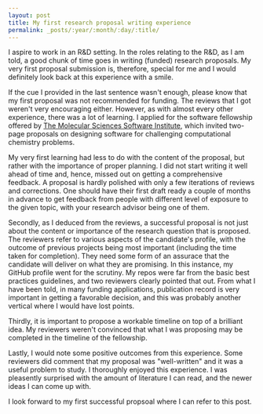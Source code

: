 ```yaml
---
layout: post
title: My first research proposal writing experience
permalink: _posts/:year/:month/:day/:title/
---
```


I aspire to work in an R&D setting. In the roles relating to the R&D, as I am told, a good chunk of time goes in writing (funded) research proposals. My very first proposal submission is, therefore, special for me and I would definitely look back at this experience with a smile. 

If the cue I provided in the last sentence wasn't enough, please know that my first proposal was not recommended for funding. The reviews that I got weren't very encouraging either. However, as with almost every other experience, there was a lot of learning. I applied for the software fellowship offered by [The Molecular Sciences Software Institute](https://molssi.org/fellowship/), which invited two-page proposals on designing software for challenging computational chemistry problems.

My very first learning had less to do with the content of the proposal, but rather with the importance of proper planning. I did not start writing it well ahead of time and, hence, missed out on getting a comprehensive feedback. A proposal is hardly polished with only a few iterations of reviews and corrections. One should have their first draft ready a couple of months in advance to get feedback from people with different level of exposure to the given topic, with your research advisor being one of them.

Secondly, as I deduced from the reviews, a successful proposal is not just about the content or importance of the research question that is proposed. The reviewers refer to various aspects of the candidate's profile, with the outcome of previous projects being most important (including the time taken for completion). They need some form of an assurace that the candidate will deliver on what they are promising. In this instance, my GitHub profile went for the scrutiny. My repos were far from the basic best practices guidelines, and two reviewers clearly pointed that out. From what I have been told, in many funding applications, publication record is very important in getting a favorable decision, and this was probably another vertical where I would have lost points.

Thirdly, it is important to propose a workable timeline on top of a brilliant idea. My reviewers weren't convinced that what I was proposing may be completed in the timeline of the fellowship.

Lastly, I would note some positive outcomes from this experience. Some reviewers did comment that my proposal was "well-written" and it was a useful problem to study. I thoroughly enjoyed this experience. I was pleasently surprised with the amount of literature I can read, and the newer ideas I can come up with. 

I look forward to my first successful propsoal where I can refer to this post.
